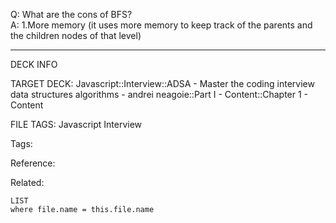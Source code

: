 Q: What are the cons of BFS?  
A: 1.More memory (it uses more memory to keep track of the parents and the children nodes of that level)
<!--ID: 1690032123415-->

---

DECK INFO

TARGET DECK: Javascript::Interview::ADSA - Master the coding interview data structures algorithms - andrei neagoie::Part I - Content::Chapter 1 - Content

FILE TAGS: Javascript Interview

Tags:

Reference:

Related:

```dataview
LIST
where file.name = this.file.name
```

